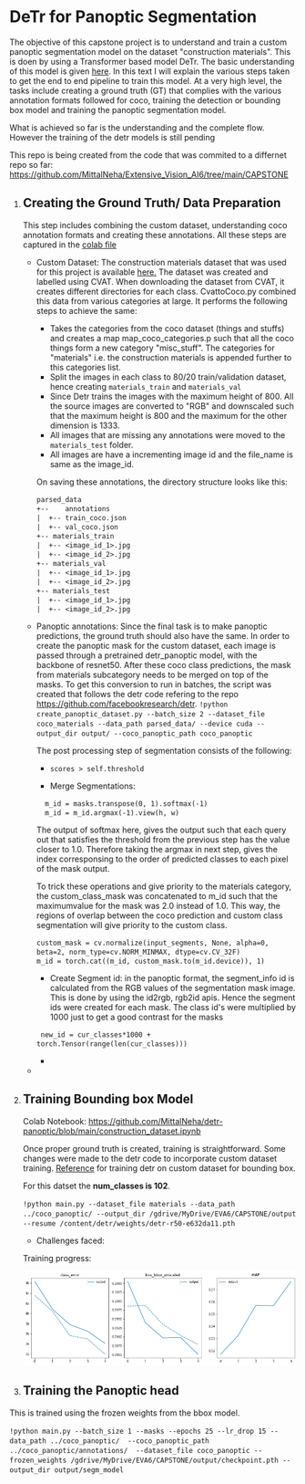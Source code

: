 # DeTr for Panoptic Segmentation
The objective of this capstone project is to understand and train a custom panoptic segmentation model on the dataset "construction materials". This is doen by using a Transformer based model DeTr. The basic understanding of this model is given [here](https://github.com/MittalNeha/Extensive_Vision_AI6/blob/main/CAPSTONE/Understanding%20DETR.md). In this text I will explain the various steps taken to get the end to end pipeline to train this model. At a very high level, the tasks include creating a ground truth (GT) that complies with the various annotation formats followed for coco, training the detection or bounding box model and training the panoptic segmentation model. 



What is achieved so far is the understanding and the complete flow. However the training of the detr models is still pending

This repo is being created from the code that was commited to a differnet repo so far: 
https://github.com/MittalNeha/Extensive_Vision_AI6/tree/main/CAPSTONE



1. ## Creating the Ground Truth/ Data Preparation

   This step includes combining the custom dataset, understanding coco annotation formats and creating these annotations. All these steps are captured in the [colab file](https://github.com/MittalNeha/detr-panoptic/blob/main/dataset_preparation.ipynb) 

   - Custom Dataset: The construction materials dataset that was used for this project is available [here.](https://drive.google.com/file/d/1IsK268zLnXB2Qq0X2LgNDwBZRuVwvjRx/view?usp=sharing) The dataset was created and labelled using CVAT. When downloading the dataset from CVAT, it creates different directories for each class. CvattoCoco.py combined this data from various categories at large. It performs the following steps to achieve the same:

     - Takes the categories from the coco dataset (things and stuffs) and creates a map map_coco_categories.p such that all the coco things form a new category "misc_stuff". The categories for "materials" i.e. the construction materials is appended further to this categories list.
     - Split the images in each class to 80/20 train/validation dataset, hence creating `materials_train` and `materials_val`
     - Since Detr trains the images with the maximum height of 800. All the source images are converted to "RGB" and downscaled such that the maximum height is 800 and the maximum for the other dimension is 1333.
     - All images that are missing any annotations were moved to the `materials_test` folder.
     - All images are have a incrementing image id and the file_name is same as the image_id.

     On saving these annotations, the directory structure looks like this:

     ```
     parsed_data
     +--	annotations
     |	+-- train_coco.json
     |	+-- val_coco.json
     +-- materials_train
     |	+-- <image_id_1>.jpg
     |	+-- <image_id_2>.jpg
     +-- materials_val
     |	+-- <image_id_1>.jpg
     |	+-- <image_id_2>.jpg
     +-- materials_test
     |	+-- <image_id_1>.jpg
     |	+-- <image_id_2>.jpg
     ```
     
   - Panoptic annotations: Since the final task is to make panoptic predictions, the ground truth should also have the same. In order to create the panoptic mask for the custom dataset, each image is passed through a pretrained detr_panoptic model, with the backbone of resnet50. After these coco class predictions, the mask from materials subcategory needs to be merged on top of the masks. To get this conversion to run in batches, the script was created that follows the detr code refering to the repo https://github.com/facebookresearch/detr. `!python create_panoptic_dataset.py --batch_size 2 --dataset_file coco_materials --data_path parsed_data/ --device cuda --output_dir output/ --coco_panoptic_path coco_panoptic` 

     The post processing step of segmentation consists of the following:

     - ```
       scores > self.threshold
       ```
       
     - Merge Segmentations:
     
     ```
       m_id = masks.transpose(0, 1).softmax(-1)
       m_id = m_id.argmax(-1).view(h, w)
     ```
       The output of softmax here, gives the output such that each query out that satisfies the threshold from the previous step has the value closer to 1.0. Therefore taking the argmax in next step, gives the index corresponsing to the order of predicted classes to each pixel of the mask output.
     
       To trick these operations and give priority to the materials category, the custom_class_mask was concatenated to m_id such that the maximumvalue for the mask was 2.0 instead of 1.0. This way, the regions of overlap between the coco prediction and custom class segmentation will give priority to the custom class.
     
       ```
       custom_mask = cv.normalize(input_segments, None, alpha=0, beta=2, norm_type=cv.NORM_MINMAX, dtype=cv.CV_32F)
       m_id = torch.cat((m_id, custom_mask.to(m_id.device)), 1)
       ```
     
     - Create Segment id: in the panoptic format, the segment_info id is calculated from the RGB values of the segmentation mask image. This is done by using the id2rgb, rgb2id apis. Hence the segment ids were created for each mask. The class id's were multiplied by 1000 just to get a good contrast for the masks
     
      ```
       new_id = cur_classes*1000 + torch.Tensor(range(len(cur_classes)))
      ```
     
     - 
     
       
     
   - 
   
2. ## Training Bounding box Model

   Colab Notebook: https://github.com/MittalNeha/detr-panoptic/blob/main/construction_dataset.ipynb

   Once proper ground truth is created, training is straightforward. Some changes were made to the detr code to incorporate custom dataset training. [Reference](https://www.youtube.com/watch?v=RkhXoj_Vvr4) for training detr on custom dataset for bounding box. 

   For this datset the **num_classes is 102**.

   `!python main.py --dataset_file materials --data_path ../coco_panoptic/ --output_dir /gdrive/MyDrive/EVA6/CAPSTONE/output --resume /content/detr/weights/detr-r50-e632da11.pth`

   - Challenges faced:

   Training progress:

   ![training plot](images/bbox_plots1.png)

3. ## Training the Panoptic head

This is trained using the frozen weights from the bbox model.

`!python main.py --batch_size 1 --masks --epochs 25 --lr_drop 15 --data_path ../coco_panoptic/  --coco_panoptic_path ../coco_panoptic/annotations/  --dataset_file coco_panoptic --frozen_weights /gdrive/MyDrive/EVA6/CAPSTONE/output/checkpoint.pth --output_dir output/segm_model`

